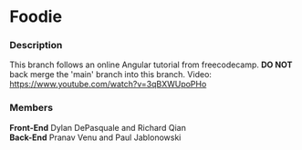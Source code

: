 # Foodie
### Description 
This branch follows an online Angular tutorial from freecodecamp. **DO NOT** back merge the 'main' branch into this branch.
Video: https://www.youtube.com/watch?v=3qBXWUpoPHo
### Members
**Front-End**
 Dylan DePasquale and Richard Qian  
 **Back-End**
Pranav Venu and Paul Jablonowski

